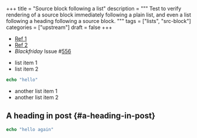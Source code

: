 +++
title = "Source block following a list"
description = """
  Test to verify rendering of a source block immediately following a
  plain list, and even a list following a heading following a source
  block.
  """
tags = ["lists", "src-block"]
categories = ["upstream"]
draft = false
+++

-   [Ref 1](https://discourse.gohugo.io/t/rendering-code-blocks-properly-from-md-files/19126)
-   [Ref 2](https://discourse.gohugo.io/t/possible-regression-in-v0-55-5-regarding-lists-containing-code-blocks/18502/4?u=kaushalmodi)
-   _Blackfriday_ Issue #[556](https://github.com/russross/blackfriday/issues/556)

<!--listend-->

-   list item 1
-   list item 2

<!--listend-->

```nim
echo "hello"
```

-   another list item 1
-   another list item 2


## A heading in post {#a-heading-in-post}

```nim
echo "hello again"
```
